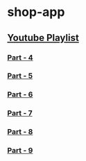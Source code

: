 # shop-app
## [Youtube Playlist](https://www.youtube.com/playlist?list=PLsC9YeVUTz3-NU5Jlin7PNvlMgZn1mhEI)

<!--### [Part - ]() -->

### [Part - 4](https://github.com/codewithrafiq/shop-app/tree/c708854d41ca7a91cd1668b32c499002e1262321)
### [Part - 5](https://github.com/codewithrafiq/shop-app/tree/fc473a1d626f751b5399f7f01bf7db6ba39b68e3)
### [Part - 6](https://github.com/codewithrafiq/shop-app/tree/95fca57952b67ee9dc40772d8496ee072341540d)
### [Part - 7](https://github.com/codewithrafiq/shop-app/tree/5d17224b029644835119970ffe48f40e0b7de9a7) 
### [Part - 8](https://github.com/codewithrafiq/shop-app/tree/d0ba0e95762a138d235b3fef81b550eefaa2b141) 
### [Part - 9](https://github.com/codewithrafiq/shop-app/tree/89ee20b60d224c267c13bd86e4eefdb64f4e13a8)
